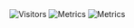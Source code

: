 <!--
**TopperBG/TopperBG** is a ✨ _special_ ✨ repository because its `README.md` (this file) appears on your GitHub profile.

Here are some ideas to get you started:
### Hi there 👋
- 🔭 I’m currently working on ...
- 🌱 I’m currently learning ...
- 👯 I’m looking to collaborate on ...
- 🤔 I’m looking for help with ...
- 💬 Ask me about ...
- 📫 How to reach me: ...
- 😄 Pronouns: ...
- ⚡ Fun fact: ...
-->

<img alt="Visitors" src="https://visitor-badge.laobi.icu/badge?page_id=TopperBG"/>  
<img alt="Metrics" src="https://metrics.lecoq.io/TopperBG?template=classic&config.timezone=Europe%2FSofia"/>
<img alt="Metrics" src="https://metrics.lecoq.io/TopperBG?template=classic&base.indepth=true&repositories=1&achievements=1&notable=1&activity=1&base=header%2C%20activity%2C%20community%2C%20repositories%2C%20metadata&base.indepth=true&base.hireable=false&base.skip=false&repositories.batch=100&repositories.forks=false&repositories.affiliations=owner&repositories=false&repositories.pinned=0&repositories.starred=0&repositories.random=0&repositories.order=featured%2C%20pinned%2C%20starred%2C%20random&achievements=false&achievements.threshold=C&achievements.secrets=true&achievements.display=compact&achievements.limit=0&notable=false&notable.from=all&notable.repositories=false&notable.indepth=false&notable.types=commit&notable.self=true&activity=false&activity.limit=5&activity.load=300&activity.days=14&activity.visibility=all&activity.timestamps=false&activity.filter=all&config.timezone=Europe%2FSofia&config.twemoji=true"/>
